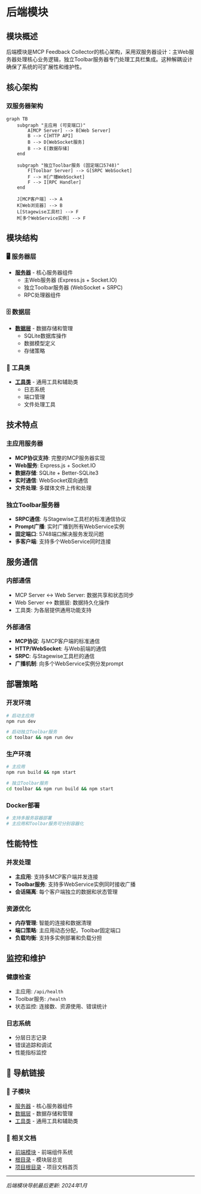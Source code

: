 # 后端模块

## 模块概述

后端模块是MCP Feedback Collector的核心架构，采用双服务器设计：主Web服务器处理核心业务逻辑，独立Toolbar服务器专门处理工具栏集成。这种解耦设计确保了系统的可扩展性和维护性。

## 核心架构

### 双服务器架构
```mermaid
graph TB
    subgraph "主应用 (可变端口)"
        A[MCP Server] --> B[Web Server]
        B --> C[HTTP API]
        B --> D[WebSocket服务]
        B --> E[数据存储]
    end
    
    subgraph "独立Toolbar服务 (固定端口5748)"
        F[Toolbar Server] --> G[SRPC WebSocket]
        F --> H[广播WebSocket]
        F --> I[RPC Handler]
    end
    
    J[MCP客户端] --> A
    K[Web浏览器] --> B
    L[Stagewise工具栏] --> F
    M[多个WebService实例] --> F
```

## 模块结构

### 🖥️ 服务器层
- **[服务器](服务器/index.md)** - 核心服务器组件
  - 主Web服务器 (Express.js + Socket.IO)
  - 独立Toolbar服务器 (WebSocket + SRPC)
  - RPC处理器组件

### 🗄️ 数据层
- **[数据层](数据层/index.md)** - 数据存储和管理
  - SQLite数据库操作
  - 数据模型定义
  - 存储策略

### 🔧 工具类
- **[工具类](工具类/index.md)** - 通用工具和辅助类
  - 日志系统
  - 端口管理
  - 文件处理工具

## 技术特点

### 主应用服务器
- **MCP协议支持**: 完整的MCP服务器实现
- **Web服务**: Express.js + Socket.IO
- **数据存储**: SQLite + Better-SQLite3
- **实时通信**: WebSocket双向通信
- **文件处理**: 多媒体文件上传和处理

### 独立Toolbar服务器
- **SRPC通信**: 与Stagewise工具栏的标准通信协议
- **Prompt广播**: 实时广播到所有WebService实例
- **固定端口**: 5748端口解决服务发现问题
- **多客户端**: 支持多个WebService同时连接

## 服务通信

### 内部通信
- MCP Server ↔ Web Server: 数据共享和状态同步
- Web Server ↔ 数据层: 数据持久化操作
- 工具类: 为各层提供通用功能支持

### 外部通信
- **MCP协议**: 与MCP客户端的标准通信
- **HTTP/WebSocket**: 与Web前端的通信
- **SRPC**: 与Stagewise工具栏的通信
- **广播机制**: 向多个WebService实例分发prompt

## 部署策略

### 开发环境
```bash
# 启动主应用
npm run dev

# 启动独立Toolbar服务
cd toolbar && npm run dev
```

### 生产环境
```bash
# 主应用
npm run build && npm start

# 独立Toolbar服务
cd toolbar && npm run build && npm start
```

### Docker部署
```dockerfile
# 支持多服务容器部署
# 主应用和Toolbar服务可分别容器化
```

## 性能特性

### 并发处理
- **主应用**: 支持多MCP客户端并发连接
- **Toolbar服务**: 支持多WebService实例同时接收广播
- **会话隔离**: 每个客户端独立的数据和状态管理

### 资源优化
- **内存管理**: 智能的连接和数据清理
- **端口策略**: 主应用动态分配，Toolbar固定端口
- **负载均衡**: 支持多实例部署和负载分担

## 监控和维护

### 健康检查
- 主应用: `/api/health`
- Toolbar服务: `/health`
- 状态监控: 连接数、资源使用、错误统计

### 日志系统
- 分层日志记录
- 错误追踪和调试
- 性能指标监控

## 🧭 导航链接

### 📁 子模块
- [服务器](服务器/index.md) - 核心服务器组件
- [数据层](数据层/index.md) - 数据存储和管理  
- [工具类](工具类/index.md) - 通用工具和辅助类

### 📄 相关文档
- [前端模块](../前端模块/index.md) - 前端组件系统
- [根目录](../index.md) - 模块层总览
- [项目根目录](../../index.md) - 项目文档首页

---

*后端模块导航最后更新: 2024年1月* 
